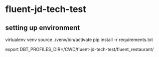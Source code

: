 # fluent-jd-tech-test
 
## setting up environment
virtualenv venv
source ./venv/bin/activate
pip install -r requirements.txt

export DBT_PROFILES_DIR=/CWD/fluent-jd-tech-test/fluent_restaurant/
<!-- export DBT_PROFILES_DIR=/Users/jackn/Documents/GitHub/fluent-jd-tech-test/fluent_restaurant/ -->